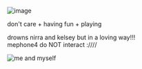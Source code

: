 ![image](https://github.com/user-attachments/assets/17d54bcc-6ed1-4549-93af-0bfebf4556bf)


don't care + having fun + playing

drowns nirra and kelsey but in a loving way!!!              
mephone4 do NOT interact :////         

![me and myself](https://github.com/user-attachments/assets/14e9dd8d-5519-4c6c-9170-457dd58bca08)











</div>

<!--
**MEPHONE4S/MEPHONE4S** is a ✨ _special_ ✨ repository because its `README.md` (this file) appears on your GitHub profile.

Here are some ideas to get you started:

- 🔭 I’m currently working on ...
- 🌱 I’m currently learning ...
- 👯 I’m looking to collaborate on ...
- 🤔 I’m looking for help with ...
- 💬 Ask me about ...
- 📫 How to reach me: ...
- 😄 Pronouns: ...
- ⚡ Fun fact: ...
-->
